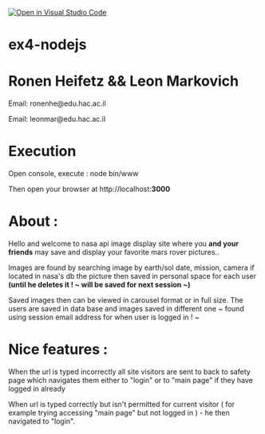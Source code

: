 [![Open in Visual Studio Code](https://classroom.github.com/assets/open-in-vscode-f059dc9a6f8d3a56e377f745f24479a46679e63a5d9fe6f495e02850cd0d8118.svg)](https://classroom.github.com/online_ide?assignment_repo_id=6573225&assignment_repo_type=AssignmentRepo)
# ex4-nodejs

<h1>Ronen Heifetz && Leon Markovich</h1>
<p>Email: ronenhe@edu.hac.ac.il</p>
<p>Email: leonmar@edu.hac.ac.il</p>


<h1>Execution</h1>
<p>
Open console, execute : node bin/www
</p>
<p>
Then open your browser at http://localhost:<b>3000</b>
</p>
<h1>About :</h1>
<p> Hello and welcome to nasa api image display site where you <b>and your friends</b> 
may save and display your favorite mars rover pictures..
</p>
<p>
Images are found by searching image by earth/sol date, mission, camera if located
in nasa's db the picture then saved in personal space for each user <b>(until he deletes 
it ! ~ will be saved for  next session ~)</b>
</p>
<p>
Saved images then can be viewed in carousel format or in full size.
The users are saved in data base and images saved in different one ~ found using
session email address for when user is logged in ! ~
</p>
<h1> Nice features : </h1>
<p>When the url is typed incorrectly all site visitors are sent to back to safety 
page which navigates them either to "login" or to "main page" if they have logged in already

When url is typed correctly but isn't permitted for current visitor ( for example 
trying accessing  "main page" but not logged in ) - he then navigated to "login". 
</p>
